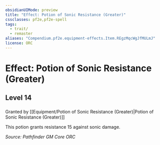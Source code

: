 ```yaml
---
obsidianUIMode: preview
title: "Effect: Potion of Sonic Resistance (Greater)"
cssclasses: pf2e,pf2e-spell
tags:
  - trait/
  - remaster
aliases: "Compendium.pf2e.equipment-effects.Item.REgzMqcWgJfMULmJ"
license: ORC
---
```

# Effect: Potion of Sonic Resistance (Greater)
## Level 14
### 






Granted by [[Equipment/Potion of Sonic Resistance (Greater)|Potion of Sonic Resistance (Greater)]]

This potion grants resistance 15 against sonic damage.

*Source: Pathfinder GM Core*
*ORC*